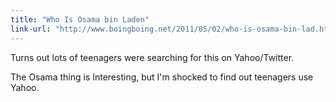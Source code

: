 ```yaml
---
title: "Who Is Osama bin Laden"
link-url: "http://www.boingboing.net/2011/05/02/who-is-osama-bin-lad.html"
---
```

<p>Turns out lots of teenagers were searching for this on Yahoo/Twitter. </p>
<p>The Osama thing is Interesting, but I'm shocked to find out teenagers use Yahoo.</p>
